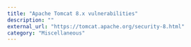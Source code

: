 ```yaml
---
title: "Apache Tomcat 8.x vulnerabilities"
description: ""
external_url: "https://tomcat.apache.org/security-8.html"
category: "Miscellaneous"
---
```

